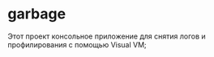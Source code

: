# garbage

Этот проект консольное приложение для снятия логов и профилирования с помощью Visual VM;
